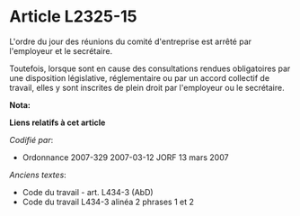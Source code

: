 # Article L2325-15

L'ordre du jour des réunions du comité d'entreprise est arrêté par l'employeur et le secrétaire.

Toutefois, lorsque sont en cause des consultations rendues obligatoires par une disposition législative, réglementaire ou par
un accord collectif de travail, elles y sont inscrites de plein droit par l'employeur ou le secrétaire.

**Nota:**



**Liens relatifs à cet article**

_Codifié par_:

  - Ordonnance 2007-329 2007-03-12 JORF 13 mars 2007

_Anciens textes_:

  - Code du travail - art. L434-3 (AbD)
  - Code du travail L434-3 alinéa 2 phrases 1 et 2

